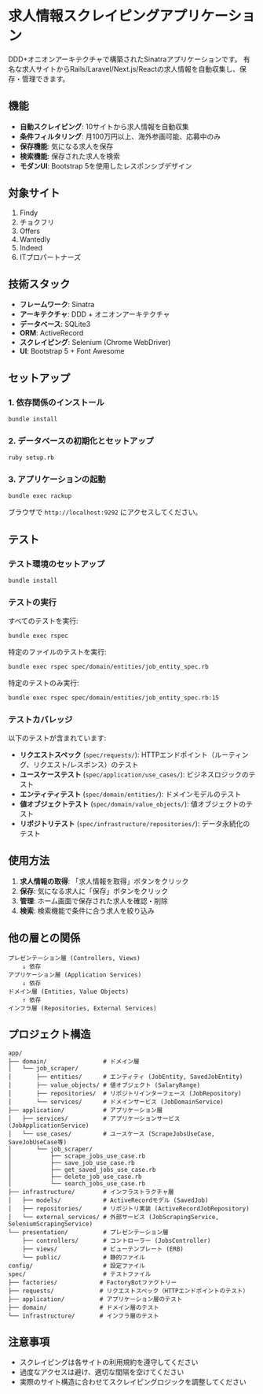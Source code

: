 # 求人情報スクレイピングアプリケーション

DDD+オニオンアーキテクチャで構築されたSinatraアプリケーションです。
有名な求人サイトからRails/Laravel/Next.js/Reactの求人情報を自動収集し、保存・管理できます。

## 機能

- **自動スクレイピング**: 10サイトから求人情報を自動収集
- **条件フィルタリング**: 月100万円以上、海外参画可能、応募中のみ
- **保存機能**: 気になる求人を保存
- **検索機能**: 保存された求人を検索
- **モダンUI**: Bootstrap 5を使用したレスポンシブデザイン

## 対象サイト

1. Findy
2. チョクフリ
3. Offers
4. Wantedly
5. Indeed
6. ITプロパートナーズ

## 技術スタック

- **フレームワーク**: Sinatra
- **アーキテクチャ**: DDD + オニオンアーキテクチャ
- **データベース**: SQLite3
- **ORM**: ActiveRecord
- **スクレイピング**: Selenium (Chrome WebDriver)
- **UI**: Bootstrap 5 + Font Awesome

## セットアップ

### 1. 依存関係のインストール

```bash
bundle install
```

### 2. データベースの初期化とセットアップ

```bash
ruby setup.rb
```

### 3. アプリケーションの起動

```bash
bundle exec rackup
```

ブラウザで `http://localhost:9292` にアクセスしてください。

## テスト

### テスト環境のセットアップ

```bash
bundle install
```

### テストの実行

すべてのテストを実行:
```bash
bundle exec rspec
```

特定のファイルのテストを実行:
```bash
bundle exec rspec spec/domain/entities/job_entity_spec.rb
```

特定のテストのみ実行:
```bash
bundle exec rspec spec/domain/entities/job_entity_spec.rb:15
```

### テストカバレッジ

以下のテストが含まれています:
- **リクエストスペック** (`spec/requests/`): HTTPエンドポイント（ルーティング、リクエスト/レスポンス）のテスト
- **ユースケーステスト** (`spec/application/use_cases/`): ビジネスロジックのテスト
- **エンティティテスト** (`spec/domain/entities/`): ドメインモデルのテスト
- **値オブジェクトテスト** (`spec/domain/value_objects/`): 値オブジェクトのテスト
- **リポジトリテスト** (`spec/infrastructure/repositories/`): データ永続化のテスト

## 使用方法

1. **求人情報の取得**: 「求人情報を取得」ボタンをクリック
2. **保存**: 気になる求人に「保存」ボタンをクリック
3. **管理**: ホーム画面で保存された求人を確認・削除
4. **検索**: 検索機能で条件に合う求人を絞り込み

## 他の層との関係
```
プレゼンテーション層 (Controllers, Views)
    ↓ 依存
アプリケーション層 (Application Services)
    ↓ 依存  
ドメイン層 (Entities, Value Objects)
    ↑ 依存
インフラ層 (Repositories, External Services)
```

## プロジェクト構造

```
app/
├── domain/                # ドメイン層
│   └── job_scraper/
│       ├── entities/      # エンティティ (JobEntity, SavedJobEntity)
│       ├── value_objects/ # 値オブジェクト (SalaryRange)
│       ├── repositories/  # リポジトリインターフェース (JobRepository)
│       └── services/      # ドメインサービス (JobDomainService)
├── application/           # アプリケーション層
│   ├── services/          # アプリケーションサービス (JobApplicationService)
│   └── use_cases/         # ユースケース (ScrapeJobsUseCase, SaveJobUseCase等)
│       └── job_scraper/
│           ├── scrape_jobs_use_case.rb
│           ├── save_job_use_case.rb
│           ├── get_saved_jobs_use_case.rb
│           ├── delete_job_use_case.rb
│           └── search_jobs_use_case.rb
├── infrastructure/        # インフラストラクチャ層
│   ├── models/            # ActiveRecordモデル (SavedJob)
│   ├── repositories/      # リポジトリ実装 (ActiveRecordJobRepository)
│   └── external_services/ # 外部サービス (JobScrapingService, SeleniumScrapingService)
└── presentation/          # プレゼンテーション層
    ├── controllers/       # コントローラー (JobsController)
    ├── views/             # ビューテンプレート (ERB)
    └── public/            # 静的ファイル
config/                    # 設定ファイル
spec/                      # テストファイル
├── factories/            # FactoryBotファクトリー
├── requests/             # リクエストスペック（HTTPエンドポイントのテスト）
├── application/          # アプリケーション層のテスト
├── domain/               # ドメイン層のテスト
└── infrastructure/       # インフラ層のテスト
```

## 注意事項

- スクレイピングは各サイトの利用規約を遵守してください
- 過度なアクセスは避け、適切な間隔を空けてください
- 実際のサイト構造に合わせてスクレイピングロジックを調整してください
